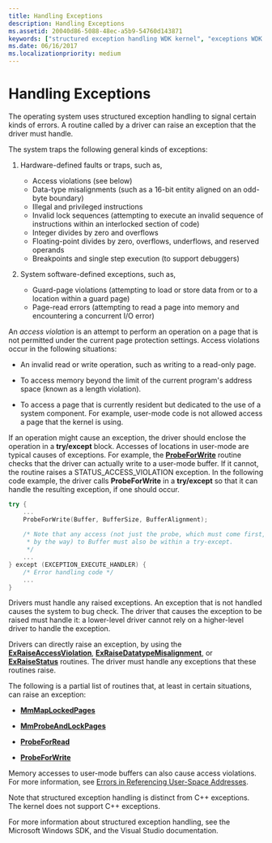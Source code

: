 ```yaml
---
title: Handling Exceptions
description: Handling Exceptions
ms.assetid: 20040d86-5088-48ec-a5b9-54760d143871
keywords: ["structured exception handling WDK kernel", "exceptions WDK kernel", "access violations WDK kernel", "hardware-defined exceptions WDK kernel", "software-defined exceptions WDK kernel", "errors WDK kernel", "guard-page violations WDK kernel", "page-read errors WDK kernel"]
ms.date: 06/16/2017
ms.localizationpriority: medium
---
```


# Handling Exceptions





The operating system uses structured exception handling to signal certain kinds of errors. A routine called by a driver can raise an exception that the driver must handle.

The system traps the following general kinds of exceptions:

1.  Hardware-defined faults or traps, such as,

    -   Access violations (see below)
    -   Data-type misalignments (such as a 16-bit entity aligned on an odd-byte boundary)
    -   Illegal and privileged instructions
    -   Invalid lock sequences (attempting to execute an invalid sequence of instructions within an interlocked section of code)
    -   Integer divides by zero and overflows
    -   Floating-point divides by zero, overflows, underflows, and reserved operands
    -   Breakpoints and single step execution (to support debuggers)

2.  System software-defined exceptions, such as,

    -   Guard-page violations (attempting to load or store data from or to a location within a guard page)
    -   Page-read errors (attempting to read a page into memory and encountering a concurrent I/O error)

An *access violation* is an attempt to perform an operation on a page that is not permitted under the current page protection settings. Access violations occur in the following situations:

-   An invalid read or write operation, such as writing to a read-only page.

-   To access memory beyond the limit of the current program's address space (known as a length violation).

-   To access a page that is currently resident but dedicated to the use of a system component. For example, user-mode code is not allowed access a page that the kernel is using.

If an operation might cause an exception, the driver should enclose the operation in a **try/except** block. Accesses of locations in user-mode are typical causes of exceptions. For example, the [**ProbeForWrite**](https://docs.microsoft.com/windows-hardware/drivers/ddi/content/wdm/nf-wdm-probeforwrite) routine checks that the driver can actually write to a user-mode buffer. If it cannot, the routine raises a STATUS\_ACCESS\_VIOLATION exception. In the following code example, the driver calls **ProbeForWrite** in a **try/except** so that it can handle the resulting exception, if one should occur.

```cpp
try {
    ...
    ProbeForWrite(Buffer, BufferSize, BufferAlignment);
 
    /* Note that any access (not just the probe, which must come first,
     * by the way) to Buffer must also be within a try-except.
     */
    ...
} except (EXCEPTION_EXECUTE_HANDLER) {
    /* Error handling code */
    ...
}
```

Drivers must handle any raised exceptions. An exception that is not handled causes the system to bug check. The driver that causes the exception to be raised must handle it: a lower-level driver cannot rely on a higher-level driver to handle the exception.

Drivers can directly raise an exception, by using the [**ExRaiseAccessViolation**](https://docs.microsoft.com/windows-hardware/drivers/ddi/content/ntddk/nf-ntddk-exraiseaccessviolation), [**ExRaiseDatatypeMisalignment**](https://docs.microsoft.com/windows-hardware/drivers/ddi/content/ntddk/nf-ntddk-exraisedatatypemisalignment), or [**ExRaiseStatus**](https://docs.microsoft.com/windows-hardware/drivers/ddi/content/wdm/nf-wdm-exraisestatus) routines. The driver must handle any exceptions that these routines raise.

The following is a partial list of routines that, at least in certain situations, can raise an exception:

-   [**MmMapLockedPages**](https://docs.microsoft.com/windows-hardware/drivers/ddi/content/wdm/nf-wdm-mmmaplockedpages)

-   [**MmProbeAndLockPages**](https://docs.microsoft.com/windows-hardware/drivers/ddi/content/wdm/nf-wdm-mmprobeandlockpages)

-   [**ProbeForRead**](https://docs.microsoft.com/windows-hardware/drivers/ddi/content/wdm/nf-wdm-probeforread)

-   [**ProbeForWrite**](https://docs.microsoft.com/windows-hardware/drivers/ddi/content/wdm/nf-wdm-probeforwrite)

Memory accesses to user-mode buffers can also cause access violations. For more information, see [Errors in Referencing User-Space Addresses](errors-in-referencing-user-space-addresses.md).

Note that structured exception handling is distinct from C++ exceptions. The kernel does not support C++ exceptions.

For more information about structured exception handling, see the Microsoft Windows SDK, and the Visual Studio documentation.

 

 




